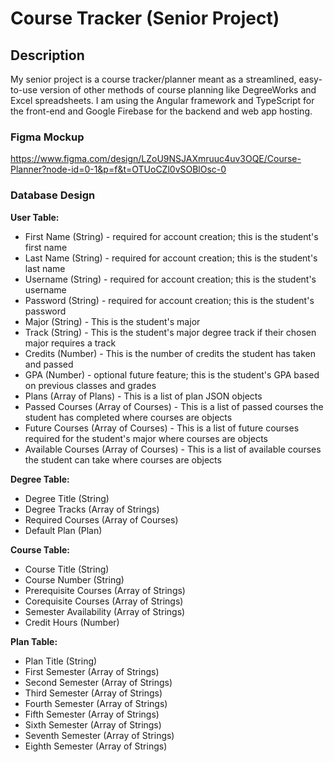 # Course Tracker (Senior Project)

## Description

My senior project is a course tracker/planner meant as a streamlined, easy-to-use version of other methods of course planning like DegreeWorks and Excel spreadsheets.  I am using the Angular framework and TypeScript for the front-end and Google Firebase for the backend and web app hosting.  

### Figma Mockup
https://www.figma.com/design/LZoU9NSJAXmruuc4uv3OQE/Course-Planner?node-id=0-1&p=f&t=OTUoCZl0vSOBlOsc-0

### Database Design

**User Table:**
- First Name (String) - required for account creation; this is the student's first name
- Last Name (String) - required for account creation; this is the student's last name
- Username (String) - required for account creation; this is the student's username
- Password (String) - required for account creation; this is the student's password
- Major (String) - This is the student's major
- Track (String) - This is the student's major degree track if their chosen major requires a track
- Credits (Number) - This is the number of credits the student has taken and passed
- GPA (Number) - optional future feature; this is the student's GPA based on previous classes and grades
- Plans (Array of Plans) - This is a list of plan JSON objects
- Passed Courses (Array of Courses) - This is a list of passed courses the student has completed where courses are objects
- Future Courses (Array of Courses) - This is a list of future courses required for the student's major where courses are objects
- Available Courses (Array of Courses) - This is a list of available courses the student can take where courses are objects

**Degree Table:**
- Degree Title (String)
- Degree Tracks (Array of Strings)
- Required Courses (Array of Courses)
- Default Plan (Plan)

**Course Table:**
- Course Title (String)
- Course Number (String)
- Prerequisite Courses (Array of Strings)
- Corequisite Courses (Array of Strings)
- Semester Availability (Array of Strings)
- Credit Hours (Number)

**Plan Table:**
- Plan Title (String)
- First Semester (Array of Strings)
- Second Semester (Array of Strings)
- Third Semester (Array of Strings)
- Fourth Semester (Array of Strings)
- Fifth Semester (Array of Strings)
- Sixth Semester (Array of Strings)
- Seventh Semester (Array of Strings)
- Eighth Semester (Array of Strings)